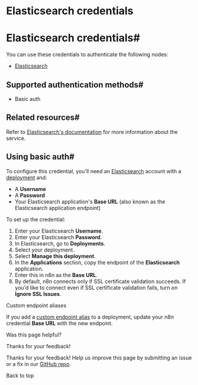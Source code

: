 # Elasticsearch credentials

[ ](https://github.com/n8n-io/n8n-docs/edit/main/docs/integrations/builtin/credentials/elasticsearch.md "Edit this page")

# Elasticsearch credentials#

You can use these credentials to authenticate the following nodes:

  * [Elasticsearch](../../app-nodes/n8n-nodes-base.elasticsearch/)



## Supported authentication methods#

  * Basic auth



## Related resources#

Refer to [Elasticsearch's documentation](https://www.elastic.co/guide/en/elasticsearch/reference/current/index.html) for more information about the service.

## Using basic auth#

To configure this credential, you'll need an [Elasticsearch](https://www.elastic.co/) account with a [deployment](https://www.elastic.co/guide/en/cloud/current/ec-create-deployment.html) and:

  * A **Username**
  * A **Password**
  * Your Elasticsearch application's **Base URL** (also known as the Elasticsearch application endpoint)



To set up the credential:

  1. Enter your Elasticsearch **Username**.
  2. Enter your Elasticsearch **Password**.
  3. In Elasticsearch, go to **Deployments**.
  4. Select your deployment.
  5. Select **Manage this deployment**.
  6. In the **Applications** section, copy the endpoint of the **Elasticsearch** application.
  7. Enter this in n8n as the **Base URL**.
  8. By default, n8n connects only if SSL certificate validation succeeds. If you'd like to connect even if SSL certificate validation fails, turn on **Ignore SSL Issues**.



Custom endpoint aliases

If you add a [custom endpoint alias](https://www.elastic.co/guide/en/cloud/current/ec-regional-deployment-aliases.html) to a deployment, update your n8n credential **Base URL** with the new endpoint.

Was this page helpful? 

Thanks for your feedback! 

Thanks for your feedback! Help us improve this page by submitting an issue or a fix in our [GitHub repo](https://github.com/n8n-io/n8n-docs). 

Back to top 
